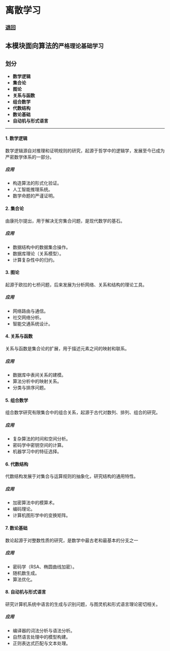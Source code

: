 # 离散学习
### [退回](../README.md)
## 本模块面向算法的`严格理论基础学习`

## `划分`
- **数学逻辑**
- **集合论**
- **图论**
- **关系与函数**
- **组合数学**
- **代数结构**
- **数论基础**
- **自动机与形式语言**

---

#### 1. **数学逻辑**

数学逻辑源自对推理和证明规则的研究，起源于哲学中的逻辑学，发展至今已成为严密数学体系的一部分。

##### 应用
- 构造算法的形式化验证。
- 人工智能推理系统。
- 数学命题的严谨证明。

#### 2. **集合论**

由康托尔提出，用于解决无穷集合问题，是现代数学的基石。

##### 应用
- 数据结构中的数据集合操作。
- 数据库理论（关系模型）。
- 计算复杂性中的归约。

#### 3. **图论**
起源于欧拉的七桥问题，后来发展为分析网络、关系和结构的理论工具。


##### 应用
- 网络路由与通信。
- 社交网络分析。
- 智能交通系统设计。

#### 4. **关系与函数**

关系与函数是集合论的扩展，用于描述元素之间的映射和联系。
##### 应用
- 数据库中表间关系的建模。
- 算法分析中的映射关系。
- 分类与排序问题。

#### 5. **组合数学**

组合数学研究有限集合中的组合关系，起源于古代对数列、排列、组合的研究。

##### 应用
- 复杂算法的时间和空间分析。
- 密码学中密钥空间的计算。
- 机器学习中的特征选择。

#### 6. **代数结构**

代数结构发展于对集合与运算规则的抽象化，研究结构的通用特性。
##### 应用
- 加密算法中的模算术。
- 编码理论。
- 计算机图形学中的变换矩阵。

#### 7. **数论基础**

数论起源于对整数性质的研究，是数学中最古老和最基本的分支之一

##### 应用
- 密码学（RSA、椭圆曲线加密）。
- 随机数生成。
- 算法优化。

#### 8. **自动机与形式语言**


研究计算机系统中语言的生成与识别问题，与图灵机和形式语言理论密切相关。

##### 应用
- 编译器的词法分析与语法分析。
- 自然语言处理中的模型构建。
- 正则表达式匹配与文本处理。

